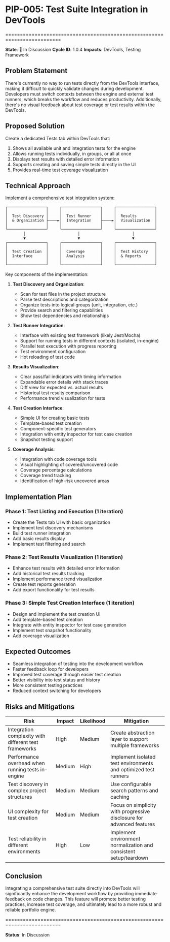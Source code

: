 # PIP-005: Test Suite Integration in DevTools
=========================================================================

**State**: 🔵 In Discussion
**Cycle ID**: 1.0.4
**Impacts**: DevTools, Testing Framework

## Problem Statement
There's currently no way to run tests directly from the DevTools interface, making it difficult to quickly validate changes during development. Developers must switch contexts between the engine and external test runners, which breaks the workflow and reduces productivity. Additionally, there's no visual feedback about test coverage or test results within the DevTools.

## Proposed Solution
Create a dedicated Tests tab within DevTools that:
1. Shows all available unit and integration tests for the engine
2. Allows running tests individually, in groups, or all at once
3. Displays test results with detailed error information
4. Supports creating and saving simple tests directly in the UI
5. Provides real-time test coverage visualization

## Technical Approach
Implement a comprehensive test integration system:

```ascii
┌─────────────────┐     ┌─────────────────┐     ┌─────────────────┐
│                 │     │                 │     │                 │
│  Test Discovery │     │  Test Runner    │     │  Results        │
│  & Organization ├────►│  Integration    ├────►│  Visualization  │
│                 │     │                 │     │                 │
└─────────────────┘     └─────────────────┘     └─────────────────┘
        │                       │                       │
        ▼                       ▼                       ▼
┌─────────────────┐     ┌─────────────────┐     ┌─────────────────┐
│                 │     │                 │     │                 │
│  Test Creation  │     │  Coverage       │     │  Test History   │
│  Interface      │     │  Analysis       │     │  & Reports      │
│                 │     │                 │     │                 │
└─────────────────┘     └─────────────────┘     └─────────────────┘
```

Key components of the implementation:

1. **Test Discovery and Organization**:
   - Scan for test files in the project structure
   - Parse test descriptions and categorization
   - Organize tests into logical groups (unit, integration, etc.)
   - Provide search and filtering capabilities
   - Show test dependencies and relationships

2. **Test Runner Integration**:
   - Interface with existing test framework (likely Jest/Mocha)
   - Support for running tests in different contexts (isolated, in-engine)
   - Parallel test execution with progress reporting
   - Test environment configuration
   - Hot reloading of test code

3. **Results Visualization**:
   - Clear pass/fail indicators with timing information
   - Expandable error details with stack traces
   - Diff view for expected vs. actual results
   - Historical test results comparison
   - Performance trend visualization for tests

4. **Test Creation Interface**:
   - Simple UI for creating basic tests
   - Template-based test creation
   - Component-specific test generators
   - Integration with entity inspector for test case creation
   - Snapshot testing support

5. **Coverage Analysis**:
   - Integration with code coverage tools
   - Visual highlighting of covered/uncovered code
   - Coverage percentage calculations
   - Coverage trend tracking
   - Identification of high-risk uncovered areas

## Implementation Plan

### Phase 1: Test Listing and Execution (1 iteration)
- Create the Tests tab UI with basic organization
- Implement test discovery mechanisms
- Build test runner integration
- Add basic results display
- Implement test filtering and search

### Phase 2: Test Results Visualization (1 iteration)
- Enhance test results with detailed error information
- Add historical test results tracking
- Implement performance trend visualization
- Create test reports generation
- Add export functionality for test results

### Phase 3: Simple Test Creation Interface (1 iteration)
- Design and implement the test creation UI
- Add template-based test creation
- Integrate with entity inspector for test case generation
- Implement test snapshot functionality
- Add coverage visualization

## Expected Outcomes
- Seamless integration of testing into the development workflow
- Faster feedback loop for developers
- Improved test coverage through easier test creation
- Better visibility into test status and history
- More consistent testing practices
- Reduced context switching for developers

## Risks and Mitigations

| Risk | Impact | Likelihood | Mitigation |
|------|--------|------------|------------|
| Integration complexity with different test frameworks | High | Medium | Create abstraction layer to support multiple frameworks |
| Performance overhead when running tests in-engine | Medium | High | Implement isolated test environments and optimized test runners |
| Test discovery in complex project structures | Medium | Medium | Use configurable search patterns and caching |
| UI complexity for test creation | Medium | Medium | Focus on simplicity with progressive disclosure for advanced features |
| Test reliability in different environments | High | Low | Implement environment normalization and consistent setup/teardown |

## Conclusion
Integrating a comprehensive test suite directly into DevTools will significantly enhance the development workflow by providing immediate feedback on code changes. This feature will promote better testing practices, increase test coverage, and ultimately lead to a more robust and reliable portfolio engine.

=========================================================================

**Status**: In Discussion